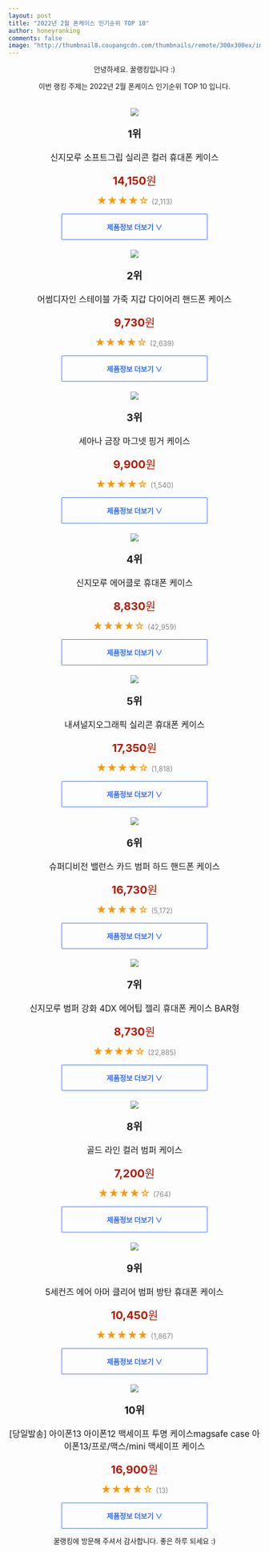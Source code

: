 ```yaml
--- 
layout: post 
title: "2022년 2월 폰케이스 인기순위 TOP 10" 
author: honeyranking 
comments: false 
image: "http://thumbnail8.coupangcdn.com/thumbnails/remote/300x300ex/image/rs_quotation_api/wtpeoixd/eec8267eec44471db2dfd4fb57d10438.jpg" 
--- 
```

<p style="text-align: center;">안녕하세요. 꿀랭킹입니다 :)</p> <p style="text-align: center;">이번 랭킹 주제는 2022년 2월 폰케이스 인기순위 TOP 10 입니다.</p><center><img src="http://thumbnail8.coupangcdn.com/thumbnails/remote/300x300ex/image/rs_quotation_api/wtpeoixd/eec8267eec44471db2dfd4fb57d10438.jpg" style="margin-top:20px" /></center> <p style="text-align: center; font-size: 20px"><b>1위</b></p> <p style="text-align: center; font-size: 17px">신지모루 소프트그립 실리콘 컬러 휴대폰 케이스</p> <p style="text-align: center;"><span style="color: #b61800; font-size: 22px;"><b>14,150</b>원</span></p> <p style="text-align: center;"><span style="color: #ff9600; font-size: 20px;">★★★★☆ </span><span style="color: #878787;">(2,113)</span></p> <center><a href="https://link.coupang.com/a/jExR0"> <div style="font-size: 14px; display: inline-block; padding: 15px 90px; color: #346aff; border-radius: 2px; border: 1px solid #346aff; cursor: pointer;"><b>제품정보 더보기 &or;</b></div> </a></center><center><img src="http://thumbnail7.coupangcdn.com/thumbnails/remote/300x300ex/image/vendor_inventory/45a6/f6639fbce7c87fcc265dc834d13242806932d4497d2d03c95cd4aae2508f.jpg" style="margin-top:20px" /></center> <p style="text-align: center; font-size: 20px"><b>2위</b></p> <p style="text-align: center; font-size: 17px">어썸디자인 스테이블 가죽 지갑 다이어리 핸드폰 케이스</p> <p style="text-align: center;"><span style="color: #b61800; font-size: 22px;"><b>9,730</b>원</span></p> <p style="text-align: center;"><span style="color: #ff9600; font-size: 20px;">★★★★☆ </span><span style="color: #878787;">(2,639)</span></p> <center><a href="https://link.coupang.com/a/jExR1"> <div style="font-size: 14px; display: inline-block; padding: 15px 90px; color: #346aff; border-radius: 2px; border: 1px solid #346aff; cursor: pointer;"><b>제품정보 더보기 &or;</b></div> </a></center><center><img src="http://thumbnail6.coupangcdn.com/thumbnails/remote/300x300ex/image/vendor_inventory/eeec/1cd4213054e4be0aeb9d6e439e7dab09c5935729f165228d02de03cdce80.jpg" style="margin-top:20px" /></center> <p style="text-align: center; font-size: 20px"><b>3위</b></p> <p style="text-align: center; font-size: 17px">세아나 금장 마그넷 핑거 케이스</p> <p style="text-align: center;"><span style="color: #b61800; font-size: 22px;"><b>9,900</b>원</span></p> <p style="text-align: center;"><span style="color: #ff9600; font-size: 20px;">★★★★☆ </span><span style="color: #878787;">(1,540)</span></p> <center><a href="https://link.coupang.com/a/jExR2"> <div style="font-size: 14px; display: inline-block; padding: 15px 90px; color: #346aff; border-radius: 2px; border: 1px solid #346aff; cursor: pointer;"><b>제품정보 더보기 &or;</b></div> </a></center><center><img src="http://thumbnail10.coupangcdn.com/thumbnails/remote/300x300ex/image/retail/images/2023342247058-1e25f57c-377d-46af-807c-2c6b724d51b6.jpg" style="margin-top:20px" /></center> <p style="text-align: center; font-size: 20px"><b>4위</b></p> <p style="text-align: center; font-size: 17px">신지모루 에어클로 휴대폰 케이스</p> <p style="text-align: center;"><span style="color: #b61800; font-size: 22px;"><b>8,830</b>원</span></p> <p style="text-align: center;"><span style="color: #ff9600; font-size: 20px;">★★★★☆ </span><span style="color: #878787;">(42,959)</span></p> <center><a href="https://link.coupang.com/a/jExR3"> <div style="font-size: 14px; display: inline-block; padding: 15px 90px; color: #346aff; border-radius: 2px; border: 1px solid #346aff; cursor: pointer;"><b>제품정보 더보기 &or;</b></div> </a></center><center><img src="http://thumbnail7.coupangcdn.com/thumbnails/remote/300x300ex/image/retail/images/72101695429362-e89e8251-7bf6-440c-850e-4ce98002d8e3.jpg" style="margin-top:20px" /></center> <p style="text-align: center; font-size: 20px"><b>5위</b></p> <p style="text-align: center; font-size: 17px">내셔널지오그래픽 실리콘 휴대폰 케이스</p> <p style="text-align: center;"><span style="color: #b61800; font-size: 22px;"><b>17,350</b>원</span></p> <p style="text-align: center;"><span style="color: #ff9600; font-size: 20px;">★★★★☆ </span><span style="color: #878787;">(1,818)</span></p> <center><a href="https://link.coupang.com/a/jExR4"> <div style="font-size: 14px; display: inline-block; padding: 15px 90px; color: #346aff; border-radius: 2px; border: 1px solid #346aff; cursor: pointer;"><b>제품정보 더보기 &or;</b></div> </a></center><center><img src="http://thumbnail9.coupangcdn.com/thumbnails/remote/300x300ex/image/vendor_inventory/df04/a8f69255d957bc6f4e1c85a7ce55a57bca21d30239984cd84b5c4bf981b5.jpg" style="margin-top:20px" /></center> <p style="text-align: center; font-size: 20px"><b>6위</b></p> <p style="text-align: center; font-size: 17px">슈퍼디비전 밸런스 카드 범퍼 하드 핸드폰 케이스</p> <p style="text-align: center;"><span style="color: #b61800; font-size: 22px;"><b>16,730</b>원</span></p> <p style="text-align: center;"><span style="color: #ff9600; font-size: 20px;">★★★★☆ </span><span style="color: #878787;">(5,172)</span></p> <center><a href="https://link.coupang.com/a/jExR5"> <div style="font-size: 14px; display: inline-block; padding: 15px 90px; color: #346aff; border-radius: 2px; border: 1px solid #346aff; cursor: pointer;"><b>제품정보 더보기 &or;</b></div> </a></center><center><img src="http://thumbnail6.coupangcdn.com/thumbnails/remote/300x300ex/image/retail/images/1223034048480930-812be5ef-3edf-4330-87cf-b34c29ffc381.jpg" style="margin-top:20px" /></center> <p style="text-align: center; font-size: 20px"><b>7위</b></p> <p style="text-align: center; font-size: 17px">신지모루 범퍼 강화 4DX 에어팁 젤리 휴대폰 케이스 BAR형</p> <p style="text-align: center;"><span style="color: #b61800; font-size: 22px;"><b>8,730</b>원</span></p> <p style="text-align: center;"><span style="color: #ff9600; font-size: 20px;">★★★★☆ </span><span style="color: #878787;">(22,885)</span></p> <center><a href="https://link.coupang.com/a/jExR6"> <div style="font-size: 14px; display: inline-block; padding: 15px 90px; color: #346aff; border-radius: 2px; border: 1px solid #346aff; cursor: pointer;"><b>제품정보 더보기 &or;</b></div> </a></center><center><img src="http://thumbnail8.coupangcdn.com/thumbnails/remote/300x300ex/image/vendor_inventory/c135/3f8dbfdf7f7d0d6b92be7693a78a41bb656e40edf5eb062fc88edc314b55.jpg" style="margin-top:20px" /></center> <p style="text-align: center; font-size: 20px"><b>8위</b></p> <p style="text-align: center; font-size: 17px">골드 라인 컬러 범퍼 케이스</p> <p style="text-align: center;"><span style="color: #b61800; font-size: 22px;"><b>7,200</b>원</span></p> <p style="text-align: center;"><span style="color: #ff9600; font-size: 20px;">★★★★☆ </span><span style="color: #878787;">(764)</span></p> <center><a href="https://link.coupang.com/a/jExR7"> <div style="font-size: 14px; display: inline-block; padding: 15px 90px; color: #346aff; border-radius: 2px; border: 1px solid #346aff; cursor: pointer;"><b>제품정보 더보기 &or;</b></div> </a></center><center><img src="http://thumbnail7.coupangcdn.com/thumbnails/remote/300x300ex/image/rs_quotation_api/dlqv3j5u/6e074b4aae3b4ff1a85295df9e5da956.jpg" style="margin-top:20px" /></center> <p style="text-align: center; font-size: 20px"><b>9위</b></p> <p style="text-align: center; font-size: 17px">5세컨즈 에어 아머 클리어 범퍼 방탄 휴대폰 케이스</p> <p style="text-align: center;"><span style="color: #b61800; font-size: 22px;"><b>10,450</b>원</span></p> <p style="text-align: center;"><span style="color: #ff9600; font-size: 20px;">★★★★★ </span><span style="color: #878787;">(1,867)</span></p> <center><a href="https://link.coupang.com/a/jExR8"> <div style="font-size: 14px; display: inline-block; padding: 15px 90px; color: #346aff; border-radius: 2px; border: 1px solid #346aff; cursor: pointer;"><b>제품정보 더보기 &or;</b></div> </a></center><center><img src="http://thumbnail7.coupangcdn.com/thumbnails/remote/300x300ex/image/vendor_inventory/f792/f6248d27cead4f17662755a1fcd9c428a01c0af30261ef9c652a5b0ad4bd.jpg" style="margin-top:20px" /></center> <p style="text-align: center; font-size: 20px"><b>10위</b></p> <p style="text-align: center; font-size: 17px">[당일발송] 아이폰13 아이폰12 맥세이프 투명 케이스magsafe case 아이폰13/프로/맥스/mini 맥세이프 케이스</p> <p style="text-align: center;"><span style="color: #b61800; font-size: 22px;"><b>16,900</b>원</span></p> <p style="text-align: center;"><span style="color: #ff9600; font-size: 20px;">★★★★☆ </span><span style="color: #878787;">(13)</span></p> <center><a href="https://link.coupang.com/a/jExR9"> <div style="font-size: 14px; display: inline-block; padding: 15px 90px; color: #346aff; border-radius: 2px; border: 1px solid #346aff; cursor: pointer;"><b>제품정보 더보기 &or;</b></div> </a></center> <p style="text-align: center;">꿀랭킹에 방문해 주셔서 감사합니다. 좋은 하루 되세요 :)</p>
